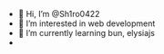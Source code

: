 - 👋 Hi, I’m @Sh1ro0422
- 👀 I’m interested in web development
- 🌱 I’m currently learning bun, elysiajs
- <!---
  💞️ I’m looking to collaborate on ...
  📫 How to reach me ...
--->
<!---
Sh1ro0422/Sh1ro0422 is a ✨ special ✨ repository because its `README.md` (this file) appears on your GitHub profile.
You can click the Preview link to take a look at your changes.
--->
